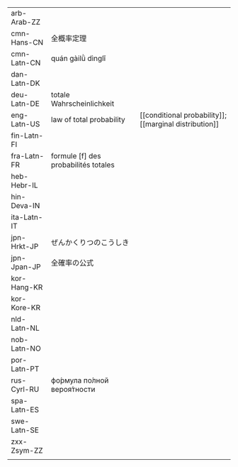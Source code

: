 | | | |
|-|-|-|
| arb-Arab-ZZ |  |  |
| cmn-Hans-CN | 全概率定理 |  |
| cmn-Latn-CN | quán gàilǜ dìnglǐ |  |
| dan-Latn-DK |  |  |
| deu-Latn-DE | totale Wahrscheinlichkeit |  |
| eng-Latn-US | law of total probability | [[conditional probability]]; [[marginal distribution]] |
| fin-Latn-FI |  |  |
| fra-Latn-FR | formule [f] des probabilités totales |  |
| heb-Hebr-IL |  |  |
| hin-Deva-IN |  |  |
| ita-Latn-IT |  |  |
| jpn-Hrkt-JP | ぜんかくりつのこうしき |  |
| jpn-Jpan-JP | 全確率の公式 |  |
| kor-Hang-KR |  |  |
| kor-Kore-KR |  |  |
| nld-Latn-NL |  |  |
| nob-Latn-NO |  |  |
| por-Latn-PT |  |  |
| rus-Cyrl-RU | фо́рмула по́лной вероя́тности |  |
| spa-Latn-ES |  |  |
| swe-Latn-SE |  |  |
| zxx-Zsym-ZZ |  |  |
|  |  |  |
